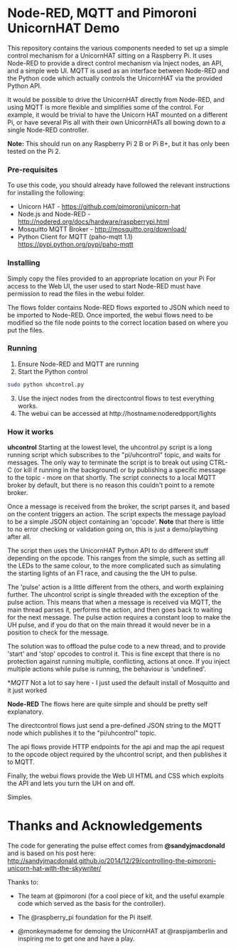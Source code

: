 # Node-RED, MQTT and Pimoroni UnicornHAT Demo

This repository contains the various components needed to set up a simple 
control mechanism for a UnicornHAT sitting on a Raspberry Pi. It uses Node-RED 
to provide a direct control mechanism via Inject nodes, an API, and a simple web
UI. MQTT is used as an interface between Node-RED and the Python code which 
actually controls the UnicornHAT via the provided Python API.

It would be possible to drive the UnicornHAT directly from Node-RED, and using 
MQTT is more flexible and simplifies some of the control. For example, it would
be trivial to have the Unicorn HAT mounted on a different Pi, or have several
Pis all with their own UnicornHATs all bowing down to a single Node-RED 
controller. 

**Note:** This should run on any Raspberry Pi 2 B or Pi B+, but it has only been
tested on the Pi 2.

### Pre-requisites
To use this code, you should already have followed the relevant instructions for
installing the following:

* Unicorn HAT - https://github.com/pimoroni/unicorn-hat
* Node.js and Node-RED - http://nodered.org/docs/hardware/raspberrypi.html
* Mosquitto MQTT Broker - http://mosquitto.org/download/
* Python Client for MQTT (paho-mqtt 1.1) https://pypi.python.org/pypi/paho-mqtt

### Installing

Simply copy the files provided to an appropriate location on your Pi
For access to the Web UI, the user used to start Node-RED must have permission
to read the files in the webui folder.

The flows folder contains Node-RED flows exported to JSON which need to be 
imported to Node-RED. Once imported, the webui flows need to be modified so the 
file node points to the correct location based on where you put the files.

### Running

1. Ensure Node-RED and MQTT are running
2. Start the Python control 
```bash
sudo python uhcontrol.py
```
3. Use the inject nodes from the directcontrol flows to test everything works.
4. The webui can be accessed at http://hostname:noderedpport/lights


### How it works

**uhcontrol**
Starting at the lowest level, the uhcontrol.py script is a long running script
which subscribes to the "pi/uhcontrol" topic, and waits for messages. The only
way to terminate the script is to break out using CTRL-C (or kill if running in
the background) or by publishing a specific message to the topic - more on that 
shortly. The script connects to a local MQTT broker by default, but there is
no reason this couldn't point to a remote broker.

Once a message is received from the broker, the script parses it, and based on 
the content triggers an action. The script expects the message payload to be a 
simple JSON object containing an 'opcode'. **Note** that there is little to no 
error checking or validation going on, this is just a demo/plaything after all.

The script then uses the UnicornHAT Python API to do different stuff depending 
on the opcode. This ranges from the simple, such as setting all the LEDs to the 
same colour, to the more complicated such as simulating the starting lights of 
an F1 race, and causing the the UH to pulse.

The 'pulse' action is a little different from the others, and worth explaining
further. The uhcontrol script is single threaded with the exception of the 
pulse action. This means that when a message is received via MQTT, the main 
thread parses it, performs the action, and then goes back to waiting for the
next message. The pulse action requires a constant loop to make the UH pulse, 
and if you do that on the main thread it would never be in a position to check
for the message.

The solution was to offload the pulse code to a new thread, and to provide 
'start' and 'stop' opcodes to control it. This is fine except that there is no 
protection against running multiple, conflicting, actions at once. If you inject
multiple actions while pulse is running, the behaviour is 'undefined'.

**MQTT*
Not a lot to say here - I just used the default install of Mosquitto and it just
worked

**Node-RED**
The flows here are quite simple and should be pretty self explanatory. 

The directcontrol flows just send a pre-defined JSON string to the MQTT node 
which publishes it to the "pi/uhcontrol" topic. 

The api flows provide HTTP endpoints for the api and map the api request to the 
opcode object required by the uhcontrol script, and then publishes it to MQTT.

Finally, the webui flows provide the Web UI HTML and CSS which exploits the 
API and lets you turn the UH on and off.

Simples.

# Thanks and Acknowledgements

The code for generating the pulse effect comes from **@sandyjmacdonald** and is based
on his post here: http://sandyjmacdonald.github.io/2014/12/29/controlling-the-pimoroni-unicorn-hat-with-the-skywriter/

Thanks to:
* The team at @pimoroni (for a cool piece of kit, and the useful example
code which served as the basis for the controller).

* The @raspberry_pi foundation for the Pi itself.

* @monkeymademe for demoing the UnicornHAT at @raspijamberlin and inspiring me to get one and have a play.






